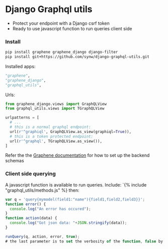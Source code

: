 # Django Graphql utils

- Protect your endpoint with a Django csrf token
- Ready to use javascript function to run queries client side

### Install


  ```bash
pip install graphene graphene_django django-filter
pip install git+https://github.com/synw/django-graphql-utils.git
  ```
  
Installed apps:

  ```python
"graphene",
"graphene_django",
"graphql_utils",
  ```

Urls:

  ```python
from graphene_django.views import GraphQLView
from graphql_utils.views import TGraphQLView

urlpatterns = [
	# ...
	# this is a normal graphql endpoint:
	url(r'^graphiql', GraphQLView.as_view(graphiql=True)),
	# this is a token protected endpoint:
    url(r'^graphql', TGraphQLView.as_view()),
]
  ```

Refer the the [Graphene documentation](http://docs.graphene-python.org/projects/django/en/latest/) for 
how to set up the backend schemas

### Client side querying

A javascript function is available to run queries. Include: `{% include "graphql_utils/methods.js" %} then:

  ```javascript
var q = 'query{mymodel(field1:"name"){field1,field2,field3}}';
function error() {
	console.log("An error has occured");
}
function action(data) {
	console.log("Got json data: "+JSON.stringify(data));
}

runQuery(q, action, error, true);
# the last parameter is to set the verbosity of the function, false by default
  ```
